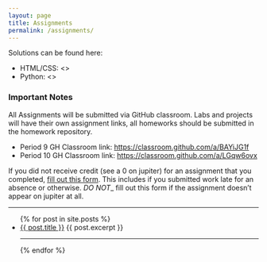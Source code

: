 ```yaml
---
layout: page
title: Assignments
permalink: /assignments/
---
```



Solutions can be found here:
- HTML/CSS: <>
- Python: <>

### Important Notes

All Assignments will be submitted via GitHub classroom. Labs and projects will have their own assignment links, all homeworks should be submitted in the homework repository.
- Period 9 GH Classroom link: <https://classroom.github.com/a/BAYiJG1f>
- Period 10 GH Classroom link: <https://classroom.github.com/a/LGqw6ovx>

If you did not receive credit (see a 0 on jupiter) for an assignment that you completed, [fill out this form](). This includes if you submitted work late for an absence or otherwise. _DO NOT__ fill out this form if the assignment doesn’t appear on jupiter at all.

<hr>

<ul>
  {% for post in site.posts %}
    <li>
        <a class="assignment_link" href="{{ site.url }}{{ site.baseurl }}{{ post.url }}">{{ post.title }}</a>
          {{ post.excerpt }}
      <hr>
    </li>
  {% endfor %}
</ul>
